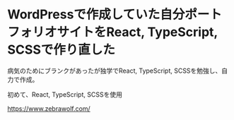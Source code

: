 # WordPressで作成していた自分ポートフォリオサイトをReact, TypeScript, SCSSで作り直した
病気のためにブランクがあったが独学でReact, TypeScript, SCSSを勉強し、自力で作成。

初めて、React, TypeScript, SCSSを使用

https://www.zebrawolf.com/
